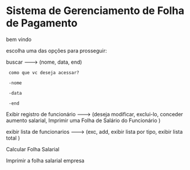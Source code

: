 # Sistema de Gerenciamento de Folha de Pagamento

bem vindo

<!-- lista de funcionarios -->

escolha uma das opções para prosseguir:

buscar ---> (nome, data, end) <!-- funcao nome, data (buscar pelo invtervalo), end(cep, nº -> end) -->

     como que vc deseja acessar?

     -nome

     -data

     -end



Exibir registro de funcionário  <!-- todas infos --> ---> (deseja modificar, exclui-lo, conceder aumento salarial, Imprimir uma Folha de Salário do Funcionário <!-- parametro: codigo, nome -->)

exibir lista de funcionarios <!-- codigo, nome, tipo -->  ---> (exc, add, exibir lista por tipo, exibir lista total <!-- cout << tipo \n codigo, nome -->)

Calcular Folha Salarial <!-- parametro: mes -->

Imprimir a folha salarial empresa <!-- mes, ano -->

